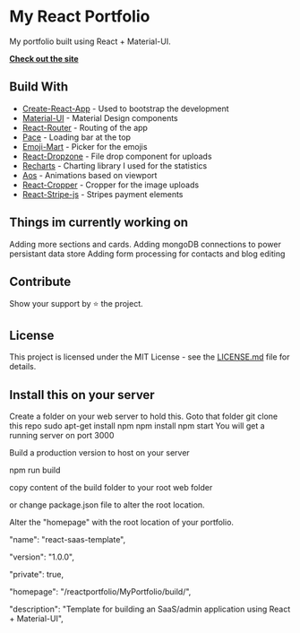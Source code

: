 # My React Portfolio

My portfolio built using React + Material-UI.

[**Check out the site**](https://michaelscottmcginn.com)

## Build With

* [Create-React-App](https://github.com/facebook/create-react-app) - Used to bootstrap the development
* [Material-UI](https://github.com/mui-org/material-ui) - Material Design components
* [React-Router](https://github.com/ReactTraining/react-router) - Routing of the app
* [Pace](https://github.com/HubSpot/pace) - Loading bar at the top
* [Emoji-Mart](https://github.com/missive/emoji-mart) - Picker for the emojis
* [React-Dropzone](https://github.com/react-dropzone/react-dropzone) - File drop component for uploads
* [Recharts](https://github.com/recharts/recharts) - Charting library I used for the statistics
* [Aos](https://github.com/michalsnik/aos) - Animations based on viewport
* [React-Cropper](https://github.com/roadmanfong/react-cropper) - Cropper for the image uploads
* [React-Stripe-js](https://github.com/stripe/react-stripe-js) - Stripes payment elements

## Things im currently working on

Adding more sections and cards.
Adding mongoDB connections to power persistant data store
Adding form processing for contacts and blog editing

## Contribute

Show your support by ⭐ the project.

## License

This project is licensed under the MIT License - see the [LICENSE.md](https://github.com/waptug/MyPortfolio/blob/master/LICENSE) file for details.

## Install this on your server

Create a folder on your web server to hold this.
Goto that folder
git clone this repo
sudo apt-get install npm
npm install
npm start
You will get a running server on port 3000

Build a production version to host on your server

npm run build

copy content of the build folder to your root web folder

or change package.json file to alter the root location.

Alter the "homepage" with the root location of your portfolio.

 "name": "react-saas-template",

  "version": "1.0.0",

  "private": true,

  "homepage": "/reactportfolio/MyPortfolio/build/",

  "description": "Template for building an SaaS/admin application using React + Material-UI",
